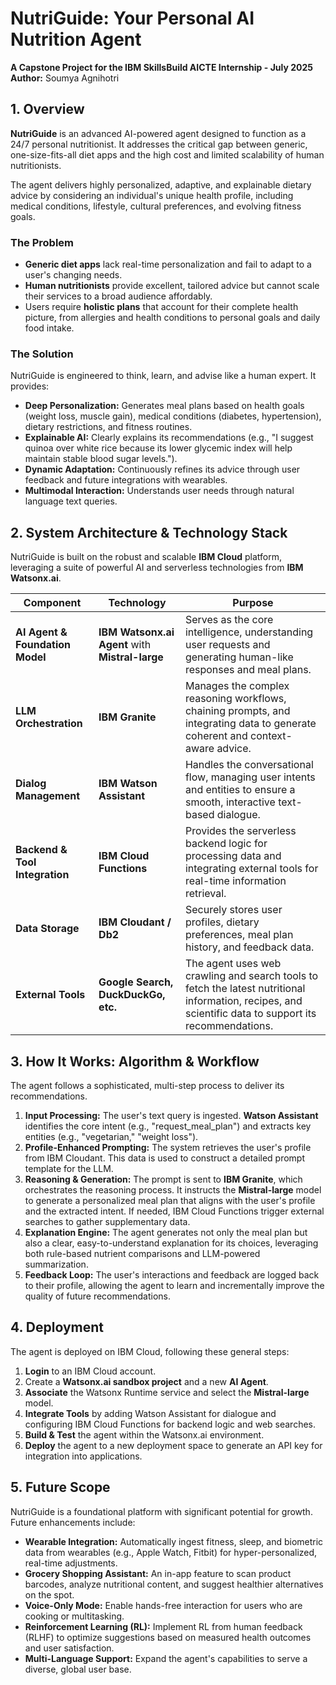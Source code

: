 # NutriGuide: Your Personal AI Nutrition Agent

**A Capstone Project for the IBM SkillsBuild AICTE Internship - July 2025**
**Author:** Soumya Agnihotri

## 1. Overview

**NutriGuide** is an advanced AI-powered agent designed to function as a 24/7 personal nutritionist. It addresses the critical gap between generic, one-size-fits-all diet apps and the high cost and limited scalability of human nutritionists.

The agent delivers highly personalized, adaptive, and explainable dietary advice by considering an individual's unique health profile, including medical conditions, lifestyle, cultural preferences, and evolving fitness goals.

### The Problem

* **Generic diet apps** lack real-time personalization and fail to adapt to a user's changing needs.
* **Human nutritionists** provide excellent, tailored advice but cannot scale their services to a broad audience affordably.
* Users require **holistic plans** that account for their complete health picture, from allergies and health conditions to personal goals and daily food intake.

### The Solution

NutriGuide is engineered to think, learn, and advise like a human expert. It provides:

* **Deep Personalization:** Generates meal plans based on health goals (weight loss, muscle gain), medical conditions (diabetes, hypertension), dietary restrictions, and fitness routines.
* **Explainable AI:** Clearly explains its recommendations (e.g., "I suggest quinoa over white rice because its lower glycemic index will help maintain stable blood sugar levels.").
* **Dynamic Adaptation:** Continuously refines its advice through user feedback and future integrations with wearables.
* **Multimodal Interaction:** Understands user needs through natural language text queries.

## 2. System Architecture & Technology Stack

NutriGuide is built on the robust and scalable **IBM Cloud** platform, leveraging a suite of powerful AI and serverless technologies from **IBM Watsonx.ai**.

| Component                   | Technology                                   | Purpose                                                                                                             |
| --------------------------- | -------------------------------------------- | ------------------------------------------------------------------------------------------------------------------- |
| **AI Agent & Foundation Model** | **IBM Watsonx.ai Agent** with **Mistral-large** | Serves as the core intelligence, understanding user requests and generating human-like responses and meal plans.      |
| **LLM Orchestration** | **IBM Granite** | Manages the complex reasoning workflows, chaining prompts, and integrating data to generate coherent and context-aware advice. |
| **Dialog Management** | **IBM Watson Assistant** | Handles the conversational flow, managing user intents and entities to ensure a smooth, interactive text-based dialogue. |
| **Backend & Tool Integration**| **IBM Cloud Functions** | Provides the serverless backend logic for processing data and integrating external tools for real-time information retrieval. |
| **Data Storage** | **IBM Cloudant / Db2** | Securely stores user profiles, dietary preferences, meal plan history, and feedback data.                           |
| **External Tools** | **Google Search, DuckDuckGo, etc.** | The agent uses web crawling and search tools to fetch the latest nutritional information, recipes, and scientific data to support its recommendations. |

## 3. How It Works: Algorithm & Workflow

The agent follows a sophisticated, multi-step process to deliver its recommendations.

1.  **Input Processing:** The user's text query is ingested. **Watson Assistant** identifies the core intent (e.g., "request_meal_plan") and extracts key entities (e.g., "vegetarian," "weight loss").
2.  **Profile-Enhanced Prompting:** The system retrieves the user's profile from IBM Cloudant. This data is used to construct a detailed prompt template for the LLM.
3.  **Reasoning & Generation:** The prompt is sent to **IBM Granite**, which orchestrates the reasoning process. It instructs the **Mistral-large** model to generate a personalized meal plan that aligns with the user's profile and the extracted intent. If needed, IBM Cloud Functions trigger external searches to gather supplementary data.
4.  **Explanation Engine:** The agent generates not only the meal plan but also a clear, easy-to-understand explanation for its choices, leveraging both rule-based nutrient comparisons and LLM-powered summarization.
5.  **Feedback Loop:** The user's interactions and feedback are logged back to their profile, allowing the agent to learn and incrementally improve the quality of future recommendations.

## 4. Deployment

The agent is deployed on IBM Cloud, following these general steps:

1.  **Login** to an IBM Cloud account.
2.  Create a **Watsonx.ai sandbox project** and a new **AI Agent**.
3.  **Associate** the Watsonx Runtime service and select the **Mistral-large** model.
4.  **Integrate Tools** by adding Watson Assistant for dialogue and configuring IBM Cloud Functions for backend logic and web searches.
5.  **Build & Test** the agent within the Watsonx.ai environment.
6.  **Deploy** the agent to a new deployment space to generate an API key for integration into applications.

## 5. Future Scope

NutriGuide is a foundational platform with significant potential for growth. Future enhancements include:

* **Wearable Integration:** Automatically ingest fitness, sleep, and biometric data from wearables (e.g., Apple Watch, Fitbit) for hyper-personalized, real-time adjustments.
* **Grocery Shopping Assistant:** An in-app feature to scan product barcodes, analyze nutritional content, and suggest healthier alternatives on the spot.
* **Voice-Only Mode:** Enable hands-free interaction for users who are cooking or multitasking.
* **Reinforcement Learning (RL):** Implement RL from human feedback (RLHF) to optimize suggestions based on measured health outcomes and user satisfaction.
* **Multi-Language Support:** Expand the agent's capabilities to serve a diverse, global user base.
